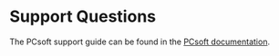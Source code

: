 # Support Questions

The PCsoft support guide can be found in the [PCsoft documentation](https://pcsoftgroup.com/docs/contributions#support-questions).
